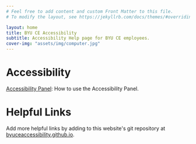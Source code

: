 ```yaml
---
# Feel free to add content and custom Front Matter to this file.
# To modify the layout, see https://jekyllrb.com/docs/themes/#overriding-theme-defaults

layout: home
title: BYU CE Accessibility
subtitle: Accessibility Help page for BYU CE employees.
cover-img: "assets/img/computer.jpg"
---
```


# Accessibility

[Accessibility Panel](AccessibilityPanel.md):
    How to use the Accessibility Panel.
# Helpful Links

Add more helpful links by adding to this website's git repository at [byuceaccessibility.github.io](https://github.com/byuceaccessibility/byuceaccessibility.github.io).

